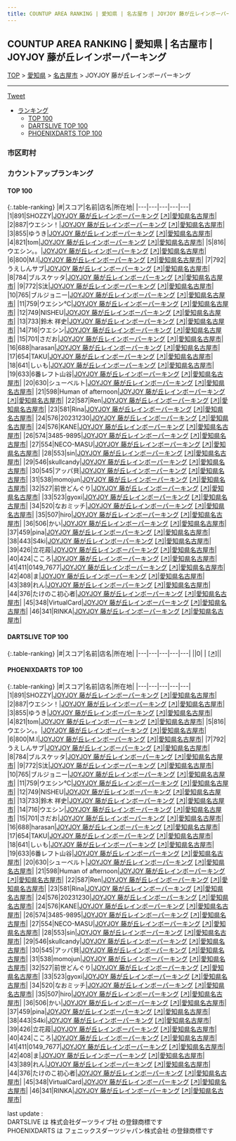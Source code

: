 ```yaml
---
title: COUNTUP AREA RANKING | 愛知県 | 名古屋市 | JOYJOY 藤が丘レインボーパーキング
---
```

## COUNTUP AREA RANKING | 愛知県 | 名古屋市 | JOYJOY 藤が丘レインボーパーキング

[TOP](/darts/rank/) > [愛知県](/darts/rank/愛知県/) > [名古屋市](/darts/rank/愛知県/名古屋市/) > JOYJOY 藤が丘レインボーパーキング

___

<a href="https://twitter.com/share?ref_src=twsrc%5Etfw" data-text="COUNTUP AREA RANKING | 愛知県名古屋市JOYJOY 藤が丘レインボーパーキング" class="twitter-share-button" data-hashtags="DARTSLIVE,PHOENIXDARTS,darts,ダーツ" data-show-count="false">Tweet</a>

* [ランキング](#カウントアップランキング)
    * [TOP 100](#top-100)
    * [DARTSLIVE TOP 100](#dartslive-top-100)
    * [PHOENIXDARTS TOP 100](#phoenixdarts-top-100)

### 市区町村

<ul>

</ul>

### カウントアップランキング

#### TOP 100



{:.table-ranking}
|#|スコア|名前|店名|所在地|
|---|---|---|---|---|
|1|891|<span class="rank-name-pd">SHOZZY</span>|<a href="/darts/rank/shops/8900.html">JOYJOY 藤が丘レインボーパーキング</a> <a href="https://vs.phoenixdarts.com/jp/shop/shopDetailInfo/s_8900?s_seq=8900">[↗]</a>|<a href="/darts/rank/愛知県/名古屋市">愛知県名古屋市</a>|
|2|887|<span class="rank-name-pd">ウエシン！</span>|<a href="/darts/rank/shops/8900.html">JOYJOY 藤が丘レインボーパーキング</a> <a href="https://vs.phoenixdarts.com/jp/shop/shopDetailInfo/s_8900?s_seq=8900">[↗]</a>|<a href="/darts/rank/愛知県/名古屋市">愛知県名古屋市</a>|
|3|855|<span class="rank-name-pd">ゆうき</span>|<a href="/darts/rank/shops/8900.html">JOYJOY 藤が丘レインボーパーキング</a> <a href="https://vs.phoenixdarts.com/jp/shop/shopDetailInfo/s_8900?s_seq=8900">[↗]</a>|<a href="/darts/rank/愛知県/名古屋市">愛知県名古屋市</a>|
|4|821|<span class="rank-name-pd">tom</span>|<a href="/darts/rank/shops/8900.html">JOYJOY 藤が丘レインボーパーキング</a> <a href="https://vs.phoenixdarts.com/jp/shop/shopDetailInfo/s_8900?s_seq=8900">[↗]</a>|<a href="/darts/rank/愛知県/名古屋市">愛知県名古屋市</a>|
|5|816|<span class="rank-name-pd">ウエシン。。</span>|<a href="/darts/rank/shops/8900.html">JOYJOY 藤が丘レインボーパーキング</a> <a href="https://vs.phoenixdarts.com/jp/shop/shopDetailInfo/s_8900?s_seq=8900">[↗]</a>|<a href="/darts/rank/愛知県/名古屋市">愛知県名古屋市</a>|
|6|800|<span class="rank-name-pd">M.I</span>|<a href="/darts/rank/shops/8900.html">JOYJOY 藤が丘レインボーパーキング</a> <a href="https://vs.phoenixdarts.com/jp/shop/shopDetailInfo/s_8900?s_seq=8900">[↗]</a>|<a href="/darts/rank/愛知県/名古屋市">愛知県名古屋市</a>|
|7|792|<span class="rank-name-pd">うえしんサブ</span>|<a href="/darts/rank/shops/8900.html">JOYJOY 藤が丘レインボーパーキング</a> <a href="https://vs.phoenixdarts.com/jp/shop/shopDetailInfo/s_8900?s_seq=8900">[↗]</a>|<a href="/darts/rank/愛知県/名古屋市">愛知県名古屋市</a>|
|8|784|<span class="rank-name-pd">ブルスケッタ</span>|<a href="/darts/rank/shops/8900.html">JOYJOY 藤が丘レインボーパーキング</a> <a href="https://vs.phoenixdarts.com/jp/shop/shopDetailInfo/s_8900?s_seq=8900">[↗]</a>|<a href="/darts/rank/愛知県/名古屋市">愛知県名古屋市</a>|
|9|772|<span class="rank-name-pd">S汰</span>|<a href="/darts/rank/shops/8900.html">JOYJOY 藤が丘レインボーパーキング</a> <a href="https://vs.phoenixdarts.com/jp/shop/shopDetailInfo/s_8900?s_seq=8900">[↗]</a>|<a href="/darts/rank/愛知県/名古屋市">愛知県名古屋市</a>|
|10|765|<span class="rank-name-pd">ブルジョニー</span>|<a href="/darts/rank/shops/8900.html">JOYJOY 藤が丘レインボーパーキング</a> <a href="https://vs.phoenixdarts.com/jp/shop/shopDetailInfo/s_8900?s_seq=8900">[↗]</a>|<a href="/darts/rank/愛知県/名古屋市">愛知県名古屋市</a>|
|11|759|<span class="rank-name-pd">ウエシン℃</span>|<a href="/darts/rank/shops/8900.html">JOYJOY 藤が丘レインボーパーキング</a> <a href="https://vs.phoenixdarts.com/jp/shop/shopDetailInfo/s_8900?s_seq=8900">[↗]</a>|<a href="/darts/rank/愛知県/名古屋市">愛知県名古屋市</a>|
|12|749|<span class="rank-name-pd">NISHEU</span>|<a href="/darts/rank/shops/8900.html">JOYJOY 藤が丘レインボーパーキング</a> <a href="https://vs.phoenixdarts.com/jp/shop/shopDetailInfo/s_8900?s_seq=8900">[↗]</a>|<a href="/darts/rank/愛知県/名古屋市">愛知県名古屋市</a>|
|13|733|<span class="rank-name-pd"><span class="pro-icon-pd"></span>鈴木 祥史</span>|<a href="/darts/rank/shops/8900.html">JOYJOY 藤が丘レインボーパーキング</a> <a href="https://vs.phoenixdarts.com/jp/shop/shopDetailInfo/s_8900?s_seq=8900">[↗]</a>|<a href="/darts/rank/愛知県/名古屋市">愛知県名古屋市</a>|
|14|716|<span class="rank-name-pd">ウエシン</span>|<a href="/darts/rank/shops/8900.html">JOYJOY 藤が丘レインボーパーキング</a> <a href="https://vs.phoenixdarts.com/jp/shop/shopDetailInfo/s_8900?s_seq=8900">[↗]</a>|<a href="/darts/rank/愛知県/名古屋市">愛知県名古屋市</a>|
|15|701|<span class="rank-name-pd">さだお</span>|<a href="/darts/rank/shops/8900.html">JOYJOY 藤が丘レインボーパーキング</a> <a href="https://vs.phoenixdarts.com/jp/shop/shopDetailInfo/s_8900?s_seq=8900">[↗]</a>|<a href="/darts/rank/愛知県/名古屋市">愛知県名古屋市</a>|
|16|688|<span class="rank-name-pd">harasan</span>|<a href="/darts/rank/shops/8900.html">JOYJOY 藤が丘レインボーパーキング</a> <a href="https://vs.phoenixdarts.com/jp/shop/shopDetailInfo/s_8900?s_seq=8900">[↗]</a>|<a href="/darts/rank/愛知県/名古屋市">愛知県名古屋市</a>|
|17|654|<span class="rank-name-pd">TAKU</span>|<a href="/darts/rank/shops/8900.html">JOYJOY 藤が丘レインボーパーキング</a> <a href="https://vs.phoenixdarts.com/jp/shop/shopDetailInfo/s_8900?s_seq=8900">[↗]</a>|<a href="/darts/rank/愛知県/名古屋市">愛知県名古屋市</a>|
|18|641|<span class="rank-name-pd">しぃも</span>|<a href="/darts/rank/shops/8900.html">JOYJOY 藤が丘レインボーパーキング</a> <a href="https://vs.phoenixdarts.com/jp/shop/shopDetailInfo/s_8900?s_seq=8900">[↗]</a>|<a href="/darts/rank/愛知県/名古屋市">愛知県名古屋市</a>|
|19|633|<span class="rank-name-pd">6番レフト山谷</span>|<a href="/darts/rank/shops/8900.html">JOYJOY 藤が丘レインボーパーキング</a> <a href="https://vs.phoenixdarts.com/jp/shop/shopDetailInfo/s_8900?s_seq=8900">[↗]</a>|<a href="/darts/rank/愛知県/名古屋市">愛知県名古屋市</a>|
|20|630|<span class="rank-name-pd">シューベルト</span>|<a href="/darts/rank/shops/8900.html">JOYJOY 藤が丘レインボーパーキング</a> <a href="https://vs.phoenixdarts.com/jp/shop/shopDetailInfo/s_8900?s_seq=8900">[↗]</a>|<a href="/darts/rank/愛知県/名古屋市">愛知県名古屋市</a>|
|21|598|<span class="rank-name-pd">Human of afternoon</span>|<a href="/darts/rank/shops/8900.html">JOYJOY 藤が丘レインボーパーキング</a> <a href="https://vs.phoenixdarts.com/jp/shop/shopDetailInfo/s_8900?s_seq=8900">[↗]</a>|<a href="/darts/rank/愛知県/名古屋市">愛知県名古屋市</a>|
|22|587|<span class="rank-name-pd">Ren</span>|<a href="/darts/rank/shops/8900.html">JOYJOY 藤が丘レインボーパーキング</a> <a href="https://vs.phoenixdarts.com/jp/shop/shopDetailInfo/s_8900?s_seq=8900">[↗]</a>|<a href="/darts/rank/愛知県/名古屋市">愛知県名古屋市</a>|
|23|581|<span class="rank-name-pd">Rina</span>|<a href="/darts/rank/shops/8900.html">JOYJOY 藤が丘レインボーパーキング</a> <a href="https://vs.phoenixdarts.com/jp/shop/shopDetailInfo/s_8900?s_seq=8900">[↗]</a>|<a href="/darts/rank/愛知県/名古屋市">愛知県名古屋市</a>|
|24|576|<span class="rank-name-pd">20231230</span>|<a href="/darts/rank/shops/8900.html">JOYJOY 藤が丘レインボーパーキング</a> <a href="https://vs.phoenixdarts.com/jp/shop/shopDetailInfo/s_8900?s_seq=8900">[↗]</a>|<a href="/darts/rank/愛知県/名古屋市">愛知県名古屋市</a>|
|24|576|<span class="rank-name-pd">KANE</span>|<a href="/darts/rank/shops/8900.html">JOYJOY 藤が丘レインボーパーキング</a> <a href="https://vs.phoenixdarts.com/jp/shop/shopDetailInfo/s_8900?s_seq=8900">[↗]</a>|<a href="/darts/rank/愛知県/名古屋市">愛知県名古屋市</a>|
|26|574|<span class="rank-name-pd">3485-9895</span>|<a href="/darts/rank/shops/8900.html">JOYJOY 藤が丘レインボーパーキング</a> <a href="https://vs.phoenixdarts.com/jp/shop/shopDetailInfo/s_8900?s_seq=8900">[↗]</a>|<a href="/darts/rank/愛知県/名古屋市">愛知県名古屋市</a>|
|27|554|<span class="rank-name-pd">NECO-MASU</span>|<a href="/darts/rank/shops/8900.html">JOYJOY 藤が丘レインボーパーキング</a> <a href="https://vs.phoenixdarts.com/jp/shop/shopDetailInfo/s_8900?s_seq=8900">[↗]</a>|<a href="/darts/rank/愛知県/名古屋市">愛知県名古屋市</a>|
|28|553|<span class="rank-name-pd">sin</span>|<a href="/darts/rank/shops/8900.html">JOYJOY 藤が丘レインボーパーキング</a> <a href="https://vs.phoenixdarts.com/jp/shop/shopDetailInfo/s_8900?s_seq=8900">[↗]</a>|<a href="/darts/rank/愛知県/名古屋市">愛知県名古屋市</a>|
|29|546|<span class="rank-name-pd">skullcandy</span>|<a href="/darts/rank/shops/8900.html">JOYJOY 藤が丘レインボーパーキング</a> <a href="https://vs.phoenixdarts.com/jp/shop/shopDetailInfo/s_8900?s_seq=8900">[↗]</a>|<a href="/darts/rank/愛知県/名古屋市">愛知県名古屋市</a>|
|30|545|<span class="rank-name-pd">アッパ貝</span>|<a href="/darts/rank/shops/8900.html">JOYJOY 藤が丘レインボーパーキング</a> <a href="https://vs.phoenixdarts.com/jp/shop/shopDetailInfo/s_8900?s_seq=8900">[↗]</a>|<a href="/darts/rank/愛知県/名古屋市">愛知県名古屋市</a>|
|31|538|<span class="rank-name-pd">momojun</span>|<a href="/darts/rank/shops/8900.html">JOYJOY 藤が丘レインボーパーキング</a> <a href="https://vs.phoenixdarts.com/jp/shop/shopDetailInfo/s_8900?s_seq=8900">[↗]</a>|<a href="/darts/rank/愛知県/名古屋市">愛知県名古屋市</a>|
|32|527|<span class="rank-name-pd">前世どんぐり</span>|<a href="/darts/rank/shops/8900.html">JOYJOY 藤が丘レインボーパーキング</a> <a href="https://vs.phoenixdarts.com/jp/shop/shopDetailInfo/s_8900?s_seq=8900">[↗]</a>|<a href="/darts/rank/愛知県/名古屋市">愛知県名古屋市</a>|
|33|523|<span class="rank-name-pd">gyoxi</span>|<a href="/darts/rank/shops/8900.html">JOYJOY 藤が丘レインボーパーキング</a> <a href="https://vs.phoenixdarts.com/jp/shop/shopDetailInfo/s_8900?s_seq=8900">[↗]</a>|<a href="/darts/rank/愛知県/名古屋市">愛知県名古屋市</a>|
|34|520|<span class="rank-name-pd">なおミッチ</span>|<a href="/darts/rank/shops/8900.html">JOYJOY 藤が丘レインボーパーキング</a> <a href="https://vs.phoenixdarts.com/jp/shop/shopDetailInfo/s_8900?s_seq=8900">[↗]</a>|<a href="/darts/rank/愛知県/名古屋市">愛知県名古屋市</a>|
|35|507|<span class="rank-name-pd">hiro</span>|<a href="/darts/rank/shops/8900.html">JOYJOY 藤が丘レインボーパーキング</a> <a href="https://vs.phoenixdarts.com/jp/shop/shopDetailInfo/s_8900?s_seq=8900">[↗]</a>|<a href="/darts/rank/愛知県/名古屋市">愛知県名古屋市</a>|
|36|506|<span class="rank-name-pd">かい</span>|<a href="/darts/rank/shops/8900.html">JOYJOY 藤が丘レインボーパーキング</a> <a href="https://vs.phoenixdarts.com/jp/shop/shopDetailInfo/s_8900?s_seq=8900">[↗]</a>|<a href="/darts/rank/愛知県/名古屋市">愛知県名古屋市</a>|
|37|459|<span class="rank-name-pd">pina</span>|<a href="/darts/rank/shops/8900.html">JOYJOY 藤が丘レインボーパーキング</a> <a href="https://vs.phoenixdarts.com/jp/shop/shopDetailInfo/s_8900?s_seq=8900">[↗]</a>|<a href="/darts/rank/愛知県/名古屋市">愛知県名古屋市</a>|
|38|443|<span class="rank-name-pd">S4ki</span>|<a href="/darts/rank/shops/8900.html">JOYJOY 藤が丘レインボーパーキング</a> <a href="https://vs.phoenixdarts.com/jp/shop/shopDetailInfo/s_8900?s_seq=8900">[↗]</a>|<a href="/darts/rank/愛知県/名古屋市">愛知県名古屋市</a>|
|39|426|<span class="rank-name-pd">立花葮</span>|<a href="/darts/rank/shops/8900.html">JOYJOY 藤が丘レインボーパーキング</a> <a href="https://vs.phoenixdarts.com/jp/shop/shopDetailInfo/s_8900?s_seq=8900">[↗]</a>|<a href="/darts/rank/愛知県/名古屋市">愛知県名古屋市</a>|
|40|424|<span class="rank-name-pd">こころ</span>|<a href="/darts/rank/shops/8900.html">JOYJOY 藤が丘レインボーパーキング</a> <a href="https://vs.phoenixdarts.com/jp/shop/shopDetailInfo/s_8900?s_seq=8900">[↗]</a>|<a href="/darts/rank/愛知県/名古屋市">愛知県名古屋市</a>|
|41|411|<span class="rank-name-pd">0149_7677</span>|<a href="/darts/rank/shops/8900.html">JOYJOY 藤が丘レインボーパーキング</a> <a href="https://vs.phoenixdarts.com/jp/shop/shopDetailInfo/s_8900?s_seq=8900">[↗]</a>|<a href="/darts/rank/愛知県/名古屋市">愛知県名古屋市</a>|
|42|408|<span class="rank-name-pd">ま</span>|<a href="/darts/rank/shops/8900.html">JOYJOY 藤が丘レインボーパーキング</a> <a href="https://vs.phoenixdarts.com/jp/shop/shopDetailInfo/s_8900?s_seq=8900">[↗]</a>|<a href="/darts/rank/愛知県/名古屋市">愛知県名古屋市</a>|
|43|389|<span class="rank-name-pd">れん</span>|<a href="/darts/rank/shops/8900.html">JOYJOY 藤が丘レインボーパーキング</a> <a href="https://vs.phoenixdarts.com/jp/shop/shopDetailInfo/s_8900?s_seq=8900">[↗]</a>|<a href="/darts/rank/愛知県/名古屋市">愛知県名古屋市</a>|
|44|376|<span class="rank-name-pd">たけのこ初心者</span>|<a href="/darts/rank/shops/8900.html">JOYJOY 藤が丘レインボーパーキング</a> <a href="https://vs.phoenixdarts.com/jp/shop/shopDetailInfo/s_8900?s_seq=8900">[↗]</a>|<a href="/darts/rank/愛知県/名古屋市">愛知県名古屋市</a>|
|45|348|<span class="rank-name-pd">VirtualCard</span>|<a href="/darts/rank/shops/8900.html">JOYJOY 藤が丘レインボーパーキング</a> <a href="https://vs.phoenixdarts.com/jp/shop/shopDetailInfo/s_8900?s_seq=8900">[↗]</a>|<a href="/darts/rank/愛知県/名古屋市">愛知県名古屋市</a>|
|46|341|<span class="rank-name-pd">RINKA</span>|<a href="/darts/rank/shops/8900.html">JOYJOY 藤が丘レインボーパーキング</a> <a href="https://vs.phoenixdarts.com/jp/shop/shopDetailInfo/s_8900?s_seq=8900">[↗]</a>|<a href="/darts/rank/愛知県/名古屋市">愛知県名古屋市</a>|


#### DARTSLIVE TOP 100



{:.table-ranking}
|#|スコア|名前|店名|所在地|
|---|---|---|---|---|
||0|<span class="rank-name-dl"> </span>|<a href="/darts/rank/shops/.html"></a> <a href="">[↗]</a>|<a href="/darts/rank//"></a>|


#### PHOENIXDARTS TOP 100



{:.table-ranking}
|#|スコア|名前|店名|所在地|
|---|---|---|---|---|
|1|891|<span class="rank-name-pd">SHOZZY</span>|<a href="/darts/rank/shops/8900.html">JOYJOY 藤が丘レインボーパーキング</a> <a href="https://vs.phoenixdarts.com/jp/shop/shopDetailInfo/s_8900?s_seq=8900">[↗]</a>|<a href="/darts/rank/愛知県/名古屋市">愛知県名古屋市</a>|
|2|887|<span class="rank-name-pd">ウエシン！</span>|<a href="/darts/rank/shops/8900.html">JOYJOY 藤が丘レインボーパーキング</a> <a href="https://vs.phoenixdarts.com/jp/shop/shopDetailInfo/s_8900?s_seq=8900">[↗]</a>|<a href="/darts/rank/愛知県/名古屋市">愛知県名古屋市</a>|
|3|855|<span class="rank-name-pd">ゆうき</span>|<a href="/darts/rank/shops/8900.html">JOYJOY 藤が丘レインボーパーキング</a> <a href="https://vs.phoenixdarts.com/jp/shop/shopDetailInfo/s_8900?s_seq=8900">[↗]</a>|<a href="/darts/rank/愛知県/名古屋市">愛知県名古屋市</a>|
|4|821|<span class="rank-name-pd">tom</span>|<a href="/darts/rank/shops/8900.html">JOYJOY 藤が丘レインボーパーキング</a> <a href="https://vs.phoenixdarts.com/jp/shop/shopDetailInfo/s_8900?s_seq=8900">[↗]</a>|<a href="/darts/rank/愛知県/名古屋市">愛知県名古屋市</a>|
|5|816|<span class="rank-name-pd">ウエシン。。</span>|<a href="/darts/rank/shops/8900.html">JOYJOY 藤が丘レインボーパーキング</a> <a href="https://vs.phoenixdarts.com/jp/shop/shopDetailInfo/s_8900?s_seq=8900">[↗]</a>|<a href="/darts/rank/愛知県/名古屋市">愛知県名古屋市</a>|
|6|800|<span class="rank-name-pd">M.I</span>|<a href="/darts/rank/shops/8900.html">JOYJOY 藤が丘レインボーパーキング</a> <a href="https://vs.phoenixdarts.com/jp/shop/shopDetailInfo/s_8900?s_seq=8900">[↗]</a>|<a href="/darts/rank/愛知県/名古屋市">愛知県名古屋市</a>|
|7|792|<span class="rank-name-pd">うえしんサブ</span>|<a href="/darts/rank/shops/8900.html">JOYJOY 藤が丘レインボーパーキング</a> <a href="https://vs.phoenixdarts.com/jp/shop/shopDetailInfo/s_8900?s_seq=8900">[↗]</a>|<a href="/darts/rank/愛知県/名古屋市">愛知県名古屋市</a>|
|8|784|<span class="rank-name-pd">ブルスケッタ</span>|<a href="/darts/rank/shops/8900.html">JOYJOY 藤が丘レインボーパーキング</a> <a href="https://vs.phoenixdarts.com/jp/shop/shopDetailInfo/s_8900?s_seq=8900">[↗]</a>|<a href="/darts/rank/愛知県/名古屋市">愛知県名古屋市</a>|
|9|772|<span class="rank-name-pd">S汰</span>|<a href="/darts/rank/shops/8900.html">JOYJOY 藤が丘レインボーパーキング</a> <a href="https://vs.phoenixdarts.com/jp/shop/shopDetailInfo/s_8900?s_seq=8900">[↗]</a>|<a href="/darts/rank/愛知県/名古屋市">愛知県名古屋市</a>|
|10|765|<span class="rank-name-pd">ブルジョニー</span>|<a href="/darts/rank/shops/8900.html">JOYJOY 藤が丘レインボーパーキング</a> <a href="https://vs.phoenixdarts.com/jp/shop/shopDetailInfo/s_8900?s_seq=8900">[↗]</a>|<a href="/darts/rank/愛知県/名古屋市">愛知県名古屋市</a>|
|11|759|<span class="rank-name-pd">ウエシン℃</span>|<a href="/darts/rank/shops/8900.html">JOYJOY 藤が丘レインボーパーキング</a> <a href="https://vs.phoenixdarts.com/jp/shop/shopDetailInfo/s_8900?s_seq=8900">[↗]</a>|<a href="/darts/rank/愛知県/名古屋市">愛知県名古屋市</a>|
|12|749|<span class="rank-name-pd">NISHEU</span>|<a href="/darts/rank/shops/8900.html">JOYJOY 藤が丘レインボーパーキング</a> <a href="https://vs.phoenixdarts.com/jp/shop/shopDetailInfo/s_8900?s_seq=8900">[↗]</a>|<a href="/darts/rank/愛知県/名古屋市">愛知県名古屋市</a>|
|13|733|<span class="rank-name-pd"><span class="pro-icon-pd"></span>鈴木 祥史</span>|<a href="/darts/rank/shops/8900.html">JOYJOY 藤が丘レインボーパーキング</a> <a href="https://vs.phoenixdarts.com/jp/shop/shopDetailInfo/s_8900?s_seq=8900">[↗]</a>|<a href="/darts/rank/愛知県/名古屋市">愛知県名古屋市</a>|
|14|716|<span class="rank-name-pd">ウエシン</span>|<a href="/darts/rank/shops/8900.html">JOYJOY 藤が丘レインボーパーキング</a> <a href="https://vs.phoenixdarts.com/jp/shop/shopDetailInfo/s_8900?s_seq=8900">[↗]</a>|<a href="/darts/rank/愛知県/名古屋市">愛知県名古屋市</a>|
|15|701|<span class="rank-name-pd">さだお</span>|<a href="/darts/rank/shops/8900.html">JOYJOY 藤が丘レインボーパーキング</a> <a href="https://vs.phoenixdarts.com/jp/shop/shopDetailInfo/s_8900?s_seq=8900">[↗]</a>|<a href="/darts/rank/愛知県/名古屋市">愛知県名古屋市</a>|
|16|688|<span class="rank-name-pd">harasan</span>|<a href="/darts/rank/shops/8900.html">JOYJOY 藤が丘レインボーパーキング</a> <a href="https://vs.phoenixdarts.com/jp/shop/shopDetailInfo/s_8900?s_seq=8900">[↗]</a>|<a href="/darts/rank/愛知県/名古屋市">愛知県名古屋市</a>|
|17|654|<span class="rank-name-pd">TAKU</span>|<a href="/darts/rank/shops/8900.html">JOYJOY 藤が丘レインボーパーキング</a> <a href="https://vs.phoenixdarts.com/jp/shop/shopDetailInfo/s_8900?s_seq=8900">[↗]</a>|<a href="/darts/rank/愛知県/名古屋市">愛知県名古屋市</a>|
|18|641|<span class="rank-name-pd">しぃも</span>|<a href="/darts/rank/shops/8900.html">JOYJOY 藤が丘レインボーパーキング</a> <a href="https://vs.phoenixdarts.com/jp/shop/shopDetailInfo/s_8900?s_seq=8900">[↗]</a>|<a href="/darts/rank/愛知県/名古屋市">愛知県名古屋市</a>|
|19|633|<span class="rank-name-pd">6番レフト山谷</span>|<a href="/darts/rank/shops/8900.html">JOYJOY 藤が丘レインボーパーキング</a> <a href="https://vs.phoenixdarts.com/jp/shop/shopDetailInfo/s_8900?s_seq=8900">[↗]</a>|<a href="/darts/rank/愛知県/名古屋市">愛知県名古屋市</a>|
|20|630|<span class="rank-name-pd">シューベルト</span>|<a href="/darts/rank/shops/8900.html">JOYJOY 藤が丘レインボーパーキング</a> <a href="https://vs.phoenixdarts.com/jp/shop/shopDetailInfo/s_8900?s_seq=8900">[↗]</a>|<a href="/darts/rank/愛知県/名古屋市">愛知県名古屋市</a>|
|21|598|<span class="rank-name-pd">Human of afternoon</span>|<a href="/darts/rank/shops/8900.html">JOYJOY 藤が丘レインボーパーキング</a> <a href="https://vs.phoenixdarts.com/jp/shop/shopDetailInfo/s_8900?s_seq=8900">[↗]</a>|<a href="/darts/rank/愛知県/名古屋市">愛知県名古屋市</a>|
|22|587|<span class="rank-name-pd">Ren</span>|<a href="/darts/rank/shops/8900.html">JOYJOY 藤が丘レインボーパーキング</a> <a href="https://vs.phoenixdarts.com/jp/shop/shopDetailInfo/s_8900?s_seq=8900">[↗]</a>|<a href="/darts/rank/愛知県/名古屋市">愛知県名古屋市</a>|
|23|581|<span class="rank-name-pd">Rina</span>|<a href="/darts/rank/shops/8900.html">JOYJOY 藤が丘レインボーパーキング</a> <a href="https://vs.phoenixdarts.com/jp/shop/shopDetailInfo/s_8900?s_seq=8900">[↗]</a>|<a href="/darts/rank/愛知県/名古屋市">愛知県名古屋市</a>|
|24|576|<span class="rank-name-pd">20231230</span>|<a href="/darts/rank/shops/8900.html">JOYJOY 藤が丘レインボーパーキング</a> <a href="https://vs.phoenixdarts.com/jp/shop/shopDetailInfo/s_8900?s_seq=8900">[↗]</a>|<a href="/darts/rank/愛知県/名古屋市">愛知県名古屋市</a>|
|24|576|<span class="rank-name-pd">KANE</span>|<a href="/darts/rank/shops/8900.html">JOYJOY 藤が丘レインボーパーキング</a> <a href="https://vs.phoenixdarts.com/jp/shop/shopDetailInfo/s_8900?s_seq=8900">[↗]</a>|<a href="/darts/rank/愛知県/名古屋市">愛知県名古屋市</a>|
|26|574|<span class="rank-name-pd">3485-9895</span>|<a href="/darts/rank/shops/8900.html">JOYJOY 藤が丘レインボーパーキング</a> <a href="https://vs.phoenixdarts.com/jp/shop/shopDetailInfo/s_8900?s_seq=8900">[↗]</a>|<a href="/darts/rank/愛知県/名古屋市">愛知県名古屋市</a>|
|27|554|<span class="rank-name-pd">NECO-MASU</span>|<a href="/darts/rank/shops/8900.html">JOYJOY 藤が丘レインボーパーキング</a> <a href="https://vs.phoenixdarts.com/jp/shop/shopDetailInfo/s_8900?s_seq=8900">[↗]</a>|<a href="/darts/rank/愛知県/名古屋市">愛知県名古屋市</a>|
|28|553|<span class="rank-name-pd">sin</span>|<a href="/darts/rank/shops/8900.html">JOYJOY 藤が丘レインボーパーキング</a> <a href="https://vs.phoenixdarts.com/jp/shop/shopDetailInfo/s_8900?s_seq=8900">[↗]</a>|<a href="/darts/rank/愛知県/名古屋市">愛知県名古屋市</a>|
|29|546|<span class="rank-name-pd">skullcandy</span>|<a href="/darts/rank/shops/8900.html">JOYJOY 藤が丘レインボーパーキング</a> <a href="https://vs.phoenixdarts.com/jp/shop/shopDetailInfo/s_8900?s_seq=8900">[↗]</a>|<a href="/darts/rank/愛知県/名古屋市">愛知県名古屋市</a>|
|30|545|<span class="rank-name-pd">アッパ貝</span>|<a href="/darts/rank/shops/8900.html">JOYJOY 藤が丘レインボーパーキング</a> <a href="https://vs.phoenixdarts.com/jp/shop/shopDetailInfo/s_8900?s_seq=8900">[↗]</a>|<a href="/darts/rank/愛知県/名古屋市">愛知県名古屋市</a>|
|31|538|<span class="rank-name-pd">momojun</span>|<a href="/darts/rank/shops/8900.html">JOYJOY 藤が丘レインボーパーキング</a> <a href="https://vs.phoenixdarts.com/jp/shop/shopDetailInfo/s_8900?s_seq=8900">[↗]</a>|<a href="/darts/rank/愛知県/名古屋市">愛知県名古屋市</a>|
|32|527|<span class="rank-name-pd">前世どんぐり</span>|<a href="/darts/rank/shops/8900.html">JOYJOY 藤が丘レインボーパーキング</a> <a href="https://vs.phoenixdarts.com/jp/shop/shopDetailInfo/s_8900?s_seq=8900">[↗]</a>|<a href="/darts/rank/愛知県/名古屋市">愛知県名古屋市</a>|
|33|523|<span class="rank-name-pd">gyoxi</span>|<a href="/darts/rank/shops/8900.html">JOYJOY 藤が丘レインボーパーキング</a> <a href="https://vs.phoenixdarts.com/jp/shop/shopDetailInfo/s_8900?s_seq=8900">[↗]</a>|<a href="/darts/rank/愛知県/名古屋市">愛知県名古屋市</a>|
|34|520|<span class="rank-name-pd">なおミッチ</span>|<a href="/darts/rank/shops/8900.html">JOYJOY 藤が丘レインボーパーキング</a> <a href="https://vs.phoenixdarts.com/jp/shop/shopDetailInfo/s_8900?s_seq=8900">[↗]</a>|<a href="/darts/rank/愛知県/名古屋市">愛知県名古屋市</a>|
|35|507|<span class="rank-name-pd">hiro</span>|<a href="/darts/rank/shops/8900.html">JOYJOY 藤が丘レインボーパーキング</a> <a href="https://vs.phoenixdarts.com/jp/shop/shopDetailInfo/s_8900?s_seq=8900">[↗]</a>|<a href="/darts/rank/愛知県/名古屋市">愛知県名古屋市</a>|
|36|506|<span class="rank-name-pd">かい</span>|<a href="/darts/rank/shops/8900.html">JOYJOY 藤が丘レインボーパーキング</a> <a href="https://vs.phoenixdarts.com/jp/shop/shopDetailInfo/s_8900?s_seq=8900">[↗]</a>|<a href="/darts/rank/愛知県/名古屋市">愛知県名古屋市</a>|
|37|459|<span class="rank-name-pd">pina</span>|<a href="/darts/rank/shops/8900.html">JOYJOY 藤が丘レインボーパーキング</a> <a href="https://vs.phoenixdarts.com/jp/shop/shopDetailInfo/s_8900?s_seq=8900">[↗]</a>|<a href="/darts/rank/愛知県/名古屋市">愛知県名古屋市</a>|
|38|443|<span class="rank-name-pd">S4ki</span>|<a href="/darts/rank/shops/8900.html">JOYJOY 藤が丘レインボーパーキング</a> <a href="https://vs.phoenixdarts.com/jp/shop/shopDetailInfo/s_8900?s_seq=8900">[↗]</a>|<a href="/darts/rank/愛知県/名古屋市">愛知県名古屋市</a>|
|39|426|<span class="rank-name-pd">立花葮</span>|<a href="/darts/rank/shops/8900.html">JOYJOY 藤が丘レインボーパーキング</a> <a href="https://vs.phoenixdarts.com/jp/shop/shopDetailInfo/s_8900?s_seq=8900">[↗]</a>|<a href="/darts/rank/愛知県/名古屋市">愛知県名古屋市</a>|
|40|424|<span class="rank-name-pd">こころ</span>|<a href="/darts/rank/shops/8900.html">JOYJOY 藤が丘レインボーパーキング</a> <a href="https://vs.phoenixdarts.com/jp/shop/shopDetailInfo/s_8900?s_seq=8900">[↗]</a>|<a href="/darts/rank/愛知県/名古屋市">愛知県名古屋市</a>|
|41|411|<span class="rank-name-pd">0149_7677</span>|<a href="/darts/rank/shops/8900.html">JOYJOY 藤が丘レインボーパーキング</a> <a href="https://vs.phoenixdarts.com/jp/shop/shopDetailInfo/s_8900?s_seq=8900">[↗]</a>|<a href="/darts/rank/愛知県/名古屋市">愛知県名古屋市</a>|
|42|408|<span class="rank-name-pd">ま</span>|<a href="/darts/rank/shops/8900.html">JOYJOY 藤が丘レインボーパーキング</a> <a href="https://vs.phoenixdarts.com/jp/shop/shopDetailInfo/s_8900?s_seq=8900">[↗]</a>|<a href="/darts/rank/愛知県/名古屋市">愛知県名古屋市</a>|
|43|389|<span class="rank-name-pd">れん</span>|<a href="/darts/rank/shops/8900.html">JOYJOY 藤が丘レインボーパーキング</a> <a href="https://vs.phoenixdarts.com/jp/shop/shopDetailInfo/s_8900?s_seq=8900">[↗]</a>|<a href="/darts/rank/愛知県/名古屋市">愛知県名古屋市</a>|
|44|376|<span class="rank-name-pd">たけのこ初心者</span>|<a href="/darts/rank/shops/8900.html">JOYJOY 藤が丘レインボーパーキング</a> <a href="https://vs.phoenixdarts.com/jp/shop/shopDetailInfo/s_8900?s_seq=8900">[↗]</a>|<a href="/darts/rank/愛知県/名古屋市">愛知県名古屋市</a>|
|45|348|<span class="rank-name-pd">VirtualCard</span>|<a href="/darts/rank/shops/8900.html">JOYJOY 藤が丘レインボーパーキング</a> <a href="https://vs.phoenixdarts.com/jp/shop/shopDetailInfo/s_8900?s_seq=8900">[↗]</a>|<a href="/darts/rank/愛知県/名古屋市">愛知県名古屋市</a>|
|46|341|<span class="rank-name-pd">RINKA</span>|<a href="/darts/rank/shops/8900.html">JOYJOY 藤が丘レインボーパーキング</a> <a href="https://vs.phoenixdarts.com/jp/shop/shopDetailInfo/s_8900?s_seq=8900">[↗]</a>|<a href="/darts/rank/愛知県/名古屋市">愛知県名古屋市</a>|


<div class="footer border-top border-gray-light mt-5 pt-3 text-right text-gray">
    last update : <span style="font-weight: italic" id="foot_last_modified"></span><br />
    DARTSLIVE は 株式会社ダーツライブ社 の登録商標です<br />
    PHOENIXDARTS は フェニックスダーツジャパン株式会社 の登録商標です<br />
</div>

<script src="https://cdnjs.cloudflare.com/ajax/libs/jquery.tablesorter/2.31.3/js/jquery.tablesorter.min.js" integrity="sha512-qzgd5cYSZcosqpzpn7zF2ZId8f/8CHmFKZ8j7mU4OUXTNRd5g+ZHBPsgKEwoqxCtdQvExE5LprwwPAgoicguNg==" crossorigin="anonymous" referrerpolicy="no-referrer"></script>
<link rel="stylesheet" href="https://cdnjs.cloudflare.com/ajax/libs/jquery.tablesorter/2.31.3/css/theme.default.min.css" integrity="sha512-wghhOJkjQX0Lh3NSWvNKeZ0ZpNn+SPVXX1Qyc9OCaogADktxrBiBdKGDoqVUOyhStvMBmJQ8ZdMHiR3wuEq8+w==" crossorigin="anonymous" referrerpolicy="no-referrer" />
<script>
$(function() {
    $(".table-ranking").tablesorter({sortList:[[0, 0]]});
    $("#foot_last_modified").text(formatDate(new Date(document.lastModified), 'yyyy-MM-dd HH:mm:ss'));
});
</script>

<script async src="https://platform.twitter.com/widgets.js" charset="utf-8"></script>